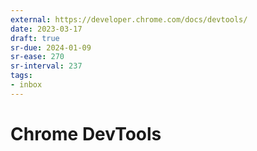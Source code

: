 ```yaml
---
external: https://developer.chrome.com/docs/devtools/
date: 2023-03-17
draft: true
sr-due: 2024-01-09
sr-ease: 270
sr-interval: 237
tags:
- inbox
---
```


# Chrome DevTools
